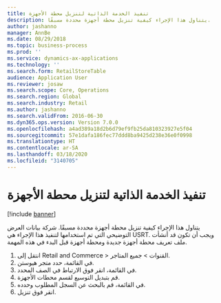 ```yaml
---
title: تنفيذ الخدمة الذاتية لتنزيل محطة الأجهزة
description: يتناول هذا الإجراء كيفية تنزيل محطة أجهزة محددة مسبقًا.
author: jashanno
manager: AnnBe
ms.date: 08/29/2018
ms.topic: business-process
ms.prod: ''
ms.service: dynamics-ax-applications
ms.technology: ''
ms.search.form: RetailStoreTable
audience: Application User
ms.reviewer: josaw
ms.search.scope: Core, Operations
ms.search.region: Global
ms.search.industry: Retail
ms.author: jashanno
ms.search.validFrom: 2016-06-30
ms.dyn365.ops.version: Version 7.0.0
ms.openlocfilehash: a4ad389a18d2b6d79ef9fb25da810323927e5f04
ms.sourcegitcommit: 57e1dafa186fec77ddd8ba9425d238e36e0f0998
ms.translationtype: HT
ms.contentlocale: ar-SA
ms.lasthandoff: 03/18/2020
ms.locfileid: "3140705"
---
```

# <a name="perform-self-service-to-download-hardware-station"></a>تنفيذ الخدمة الذاتية لتنزيل محطة الأجهزة

[!include [banner](../includes/banner.md)]

يتناول هذا الإجراء كيفية تنزيل محطة أجهزة محددة مسبقًا. شركة بيانات العرض التوضيحي التي تم استخدامها لتنفيذ هذا الإجراء هي USRT. ويجب أن تكون قد أنشأت ملف تعريف محطة أجهزة جديدة ومحطة أجهزة قبل البدء في هذه المهمة.

1. انتقل إلى Retail and Commerce > القنوات > جميع المتاجر.
2. في القائمة، حدد متجر هيوستن.
3. في القائمة، انقر فوق الارتباط في الصف المحدد.
4. قم بتبديل التوسيع لقسم ‏‫محطات الأجهزة‬.
5. في القائمة، قم بالبحث عن السجل المطلوب وحدده.
6. انقر فوق تنزيل.

